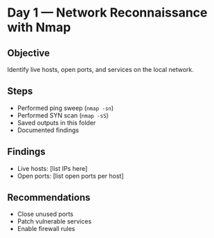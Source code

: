 # Day 1 — Network Reconnaissance with Nmap

## Objective
Identify live hosts, open ports, and services on the local network.

## Steps
- Performed ping sweep (`nmap -sn`)
- Performed SYN scan (`nmap -sS`)
- Saved outputs in this folder
- Documented findings

## Findings
- Live hosts: [list IPs here]
- Open ports: [list open ports per host]

## Recommendations
- Close unused ports
- Patch vulnerable services
- Enable firewall rules
